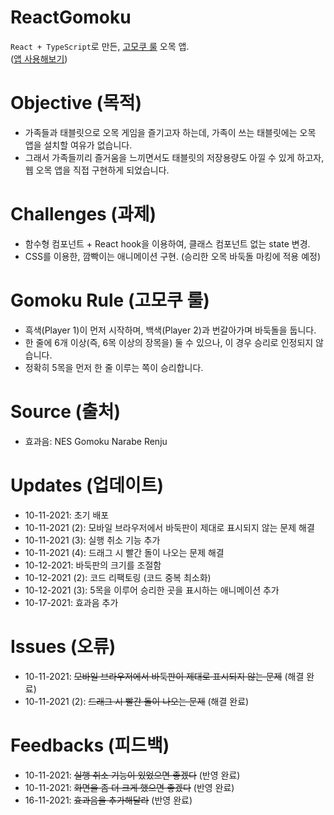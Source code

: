 # ReactGomoku
`React + TypeScript`로 만든, [고모쿠 룰](https://github.com/kuman514/ReactGomoku#gomoku-rule-%EA%B3%A0%EB%AA%A8%EC%BF%A0-%EB%A3%B0) 오목 앱.   
([앱 사용해보기](https://kuman514.github.io/ReactGomoku/))

# Objective (목적)
- 가족들과 태블릿으로 오목 게임을 즐기고자 하는데, 가족이 쓰는 태블릿에는 오목 앱을 설치할 여유가 없습니다.
- 그래서 가족들끼리 즐거움을 느끼면서도 태블릿의 저장용량도 아낄 수 있게 하고자, 웹 오목 앱을 직접 구현하게 되었습니다.

# Challenges (과제)
- 함수형 컴포넌트 + React hook을 이용하여, 클래스 컴포넌트 없는 state 변경.
- CSS를 이용한, 깜빡이는 애니메이션 구현. (승리한 오목 바둑돌 마킹에 적용 예정)

# Gomoku Rule (고모쿠 룰)
- 흑색(Player 1)이 먼저 시작하며, 백색(Player 2)과 번갈아가며 바둑돌을 둡니다.
- 한 줄에 6개 이상(즉, 6목 이상의 장목을) 둘 수 있으나, 이 경우 승리로 인정되지 않습니다.
- 정확히 5목을 먼저 한 줄 이루는 쪽이 승리합니다.

# Source (출처)
- 효과음: NES Gomoku Narabe Renju

# Updates (업데이트)
- 10-11-2021: 초기 배포
- 10-11-2021 (2): 모바일 브라우저에서 바둑판이 제대로 표시되지 않는 문제 해결
- 10-11-2021 (3): 실행 취소 기능 추가
- 10-11-2021 (4): 드래그 시 빨간 돌이 나오는 문제 해결
- 10-12-2021: 바둑판의 크기를 조절함
- 10-12-2021 (2): 코드 리팩토링 (코드 중복 최소화)
- 10-12-2021 (3): 5목을 이루어 승리한 곳을 표시하는 애니메이션 추가
- 10-17-2021: 효과음 추가

# Issues (오류)
- 10-11-2021: ~~모바일 브라우저에서 바둑판이 제대로 표시되지 않는 문제~~ (해결 완료)
- 10-11-2021 (2): ~~드래그 시 빨간 돌이 나오는 문제~~ (해결 완료)

# Feedbacks (피드백)
- 10-11-2021: ~~실행 취소 기능이 있었으면 좋겠다~~ (반영 완료)
- 10-11-2021: ~~화면을 좀 더 크게 했으면 좋겠다~~ (반영 완료)
- 16-11-2021: ~~효과음을 추가해달라~~ (반영 완료)
